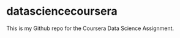 datasciencecoursera
===================

This is my Github repo for the Coursera Data Science Assignment.
